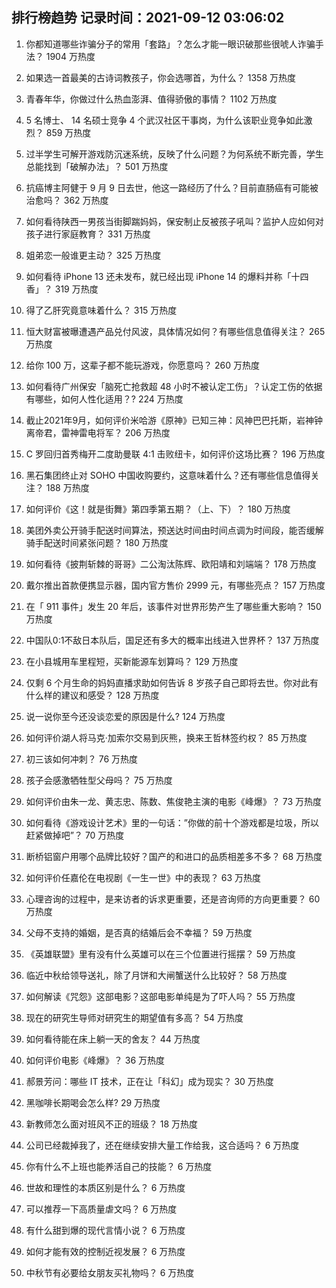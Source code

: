 
## 排行榜趋势 记录时间：2021-09-12 03:06:02
  
  1. 你都知道哪些诈骗分子的常用「套路」？怎么才能一眼识破那些很唬人诈骗手法？ 1904 万热度
    
  2. 如果选一首最美的古诗词教孩子，你会选哪首，为什么？ 1358 万热度
    
  3. 青春年华，你做过什么热血澎湃、值得骄傲的事情？ 1102 万热度
    
  4. 5 名博士、 14 名硕士竞争 4 个武汉社区干事岗，为什么该职业竞争如此激烈？ 859 万热度
    
  5. 过半学生可解开游戏防沉迷系统，反映了什么问题？为何系统不断完善，学生总能找到「破解办法」？ 501 万热度
    
  6. 抗癌博主阿健于 9 月 9 日去世，他这一路经历了什么？目前直肠癌有可能被治愈吗？ 362 万热度
    
  7. 如何看待陕西一男孩当街脚踹妈妈，保安制止反被孩子吼叫？监护人应如何对孩子进行家庭教育？ 331 万热度
    
  8. 姐弟恋一般谁更主动？ 325 万热度
    
  9. 如何看待 iPhone 13 还未发布，就已经出现 iPhone 14 的爆料并称「十四香」？ 319 万热度
    
  10. 得了乙肝究竟意味着什么？ 315 万热度
    
  11. 恒大财富被曝遭遇产品兑付风波，具体情况如何？有哪些信息值得关注？ 265 万热度
    
  12. 给你 100 万，这辈子都不能玩游戏，你愿意吗？ 260 万热度
    
  13. 如何看待广州保安「脑死亡抢救超 48 小时不被认定工伤」？认定工伤的依据有哪些，如何人性化适用？? 224 万热度
    
  14. 截止2021年9月，如何评价米哈游《原神》已知三神：风神巴巴托斯，岩神钟离帝君，雷神雷电将军？ 206 万热度
    
  15. C 罗回归首秀梅开二度助曼联 4:1 击败纽卡，如何评价这场比赛？ 196 万热度
    
  16. 黑石集团终止对 SOHO 中国收购要约，这意味着什么？还有哪些信息值得关注？ 188 万热度
    
  17. 如何评价《这！就是街舞》第四季第五期？（上、下）？ 180 万热度
    
  18. 美团外卖公开骑手配送时间算法，预送达时间由时间点调为时间段，能否缓解骑手配送时间紧张问题？ 180 万热度
    
  19. 如何看待《披荆斩棘的哥哥》二公淘汰陈辉、欧阳靖和刘端端？ 178 万热度
    
  20. 戴尔推出首款便携显示器，国内官方售价 2999 元，有哪些亮点？ 157 万热度
    
  21. 在「 911 事件」发生 20 年后，该事件对世界形势产生了哪些重大影响？ 150 万热度
    
  22. 中国队0:1不敌日本队后，国足还有多大的概率出线进入世界杯？ 137 万热度
    
  23. 在小县城用车里程短，买新能源车划算吗？ 129 万热度
    
  24. 仅剩 6 个月生命的妈妈直播求助如何告诉 8 岁孩子自己即将去世。你对此有什么样的建议和感受？ 128 万热度
    
  25. 说一说你至今还没谈恋爱的原因是什么? 124 万热度
    
  26. 如何评价湖人将马克·加索尔交易到灰熊，换来王哲林签约权？ 85 万热度
    
  27. 初三该如何冲刺？ 76 万热度
    
  28. 孩子会感激牺牲型父母吗？ 75 万热度
    
  29. 如何评价由朱一龙、黄志忠、陈数、焦俊艳主演的电影《峰爆》？ 73 万热度
    
  30. 如何看待《游戏设计艺术》里的一句话：”你做的前十个游戏都是垃圾，所以赶紧做掉吧”？ 70 万热度
    
  31. 断桥铝窗户用哪个品牌比较好？国产的和进口的品质相差多不多？ 68 万热度
    
  32. 如何评价任嘉伦在电视剧《一生一世》中的表现？ 63 万热度
    
  33. 心理咨询的过程中，是来访者的诉求更重要，还是咨询师的方向更重要？ 60 万热度
    
  34. 父母不支持的婚姻，是否真的结婚后会不幸福？ 59 万热度
    
  35. 《英雄联盟》里有没有什么英雄可以在三个位置进行摇摆？ 59 万热度
    
  36. 临近中秋给领导送礼，除了月饼和大闸蟹送什么比较好？ 58 万热度
    
  37. 如何解读《咒怨》这部电影？这部电影单纯是为了吓人吗？ 55 万热度
    
  38. 现在的研究生导师对研究生的期望值有多高？ 54 万热度
    
  39. 如何看待能在床上躺一天的舍友？ 44 万热度
    
  40. 如何评价电影《峰爆》？ 36 万热度
    
  41. 郝景芳问：哪些 IT 技术，正在让「科幻」成为现实？ 30 万热度
    
  42. 黑咖啡长期喝会怎么样? 29 万热度
    
  43. 新教师怎么面对班风不正的班级？ 18 万热度
    
  44. 公司已经裁掉我了，还在继续安排大量工作给我，这合适吗？ 6 万热度
    
  45. 你有什么不上班也能养活自己的技能？ 6 万热度
    
  46. 世故和理性的本质区别是什么？ 6 万热度
    
  47. 可以推荐一下高质量虐文吗？ 6 万热度
    
  48. 有什么甜到爆的现代言情小说？ 6 万热度
    
  49. 如何才能有效的控制近视发展？ 6 万热度
    
  50. 中秋节有必要给女朋友买礼物吗？ 6 万热度
    